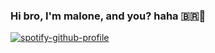### Hi bro, I'm malone, and you? haha 🇧🇷🗿

[![spotify-github-profile](https://spotify-github-profile.vercel.app/api/view?uid=f5n7qoy9fgpnluutioy0cpc5z&cover_image=true&theme=compact)](https://github.com/kittinan/spotify-github-profile)

